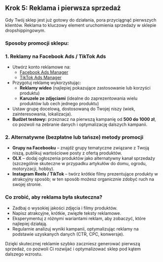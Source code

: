 ## Krok 5: Reklama i pierwsza sprzedaż

Gdy Twój sklep jest już gotowy do działania, pora przyciągnąć pierwszych klientów. Reklama to kluczowy element uruchomienia sprzedaży w sklepie dropshippingowym.

### Sposoby promocji sklepu:

### 1. Reklamy na Facebook Ads / TikTok Ads
- Utwórz konto reklamowe na:
  - [Facebook Ads Manager](https://www.facebook.com/business/ads)
  - [TikTok Ads Manager](https://ads.tiktok.com/)
- Przygotuj reklamę wykorzystując:
  - **Reklamy wideo** (najlepiej pokazujące zastosowanie lub korzyści produktu)
  - **Karuzele ze zdjęciami** (idealne do zaprezentowania wielu produktów lub cech jednego produktu)
- Ustaw grupę docelową, dostosowaną do Twojej niszy (wiek, zainteresowania, lokalizacja).
- **Budżet testowy:** przeznacz na pierwszą kampanię od **500 do 1000 zł**, co pozwoli na zebranie danych i optymalizację dalszych kampanii.

### 2. Alternatywne (bezpłatne lub tańsze) metody promocji
- **Grupy na Facebooku** – znajdź grupy tematyczne związane z Twoją niszą, publikuj wartościowe posty z ofertą produktów.
- **OLX** – dodaj ogłoszenia produktów jako alternatywny kanał sprzedaży (szczególnie skuteczne w przypadku artykułów do domu, ogrodu, motoryzacji, hobby).
- **Instagram Reels / TikTok** – twórz krótkie filmy prezentujące produkty w atrakcyjny sposób; w ten sposób możesz organicznie zdobyć ruch na swojej stronie.

### Co zrobić, aby reklama była skuteczna?

- Zadbaj o wysokiej jakości zdjęcia i filmy produktów.
- Napisz atrakcyjne, krótkie, zwięzłe teksty reklamowe.
- Eksperymentuj z różnymi wariantami reklam, aby zobaczyć, które najlepiej działają.
- Regularnie analizuj wyniki kampanii, optymalizując reklamy na podstawie uzyskanych danych (CTR, CPC, konwersje).

Dzięki skutecznej reklamie szybko zaczniesz generować pierwszą sprzedaż, co pozwoli Ci rozwijać i optymalizować sklep pod kątem dalszego wzrostu.
